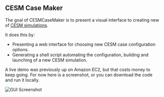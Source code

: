 CESM Case Maker
---

The goal of CESMCaseMaker is to present a visual interface to creating new of [CESM simulations](http://www.cesm.ucar.edu/models/cesm1.0/).

It does this by:
* Presenting a web interface for choosing new CESM case configuration options.
* Generating a shell script automating the configuration, building and launching of a new CESM simulation.

A live demo was previously up on Amazon EC2, but that costs money to keep going. For now here is a screenshot, or you can download the code and run it locally.

![GUI Screenshot](http://i.imgur.com/qeBlX.png)
